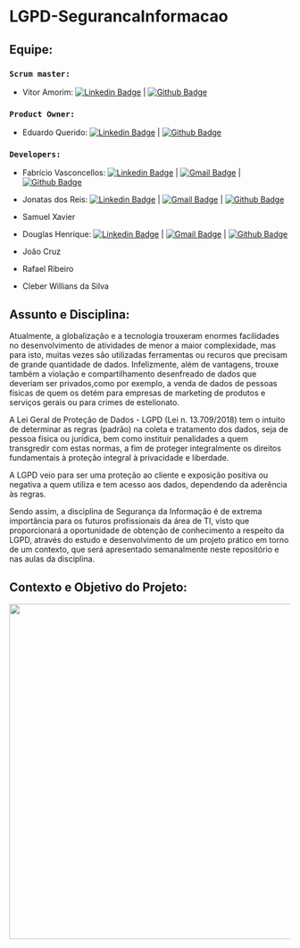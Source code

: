 # LGPD-SegurancaInformacao
## Equipe:
### `Scrum master:`
   - Vitor Amorim:  [![Linkedin Badge](https://img.shields.io/badge/-LinkedIn-blue?style=flat-square&logo=Linkedin&logoColor=white&link=https://www.linkedin.com/in/vitor-amorim-07474793/)](https://www.linkedin.com/in/vitor-amorim-07474793/) | [![Github Badge](https://img.shields.io/badge/-Github-000?style=flat-square&logo=Github&logoColor=white&link=https://github.com/MaguinhoD)](https://github.com/MaguinhoD)
   
### `Product Owner:`
  - Eduardo Querido: [![Linkedin Badge](https://img.shields.io/badge/-LinkedIn-blue?style=flat-square&logo=Linkedin&logoColor=white&link=https://www.linkedin.com/in/eduardo-querido-036540123/)](https://www.linkedin.com/in/eduardo-querido-036540123/) | [![Github Badge](https://img.shields.io/badge/-Github-000?style=flat-square&logo=Github&logoColor=white&link=https://github.com/eduardoquerido)](https://github.com/eduardoquerido) 
  
### `Developers:`
   - Fabrício Vasconcellos: [![Linkedin Badge](https://img.shields.io/badge/-LinkedIn-blue?style=flat-square&logo=Linkedin&logoColor=white&link=https://www.linkedin.com/in/fabsvas/)](https://www.linkedin.com/in/fabsvas/) |  [![Gmail Badge](https://img.shields.io/badge/-Gmail-c14438?style=flat-square&logo=Gmail&logoColor=white&link=mailto:fabricio.vasconc@gmail.com)](mailto:fabricio.vasconc@gmail.com) | [![Github Badge](https://img.shields.io/badge/-Github-000?style=flat-square&logo=Github&logoColor=white&link=https://github.com/fabsvas)](https://github.com/fabsvas)
 
   - Jonatas dos Reis: [![Linkedin Badge](https://img.shields.io/badge/-LinkedIn-blue?style=flat-square&logo=Linkedin&logoColor=white&link=https://www.linkedin.com/in/jonatas-reis-a15052148/)](https://www.linkedin.com/in/jonatas-reis-a15052148/) |  [![Gmail Badge](https://img.shields.io/badge/-Gmail-c14438?style=flat-square&logo=Gmail&logoColor=white&link=mailto:jonatasdrf@gmail.com)](mailto:jonatasdrf@gmail.com) | [![Github Badge](https://img.shields.io/badge/-Github-000?style=flat-square&logo=Github&logoColor=white&link=https://github.com/JonnReis)](https://github.com/JonnReis)
  
   - Samuel Xavier

   - Douglas Henrique: [![Linkedin Badge](https://img.shields.io/badge/-LinkedIn-blue?style=flat-square&logo=Linkedin&logoColor=white&link=https://www.linkedin.com/in/developer-dhbarboza/)](https://www.linkedin.com/in/developer-dhbarboza/) | [![Gmail Badge](https://img.shields.io/badge/-Gmail-c14438?style=flat-square&logo=Gmail&logoColor=white&link=mailto:dev.dhbarboza@gmail.com)](mailto:dev.dhbarboza@gmail.com) | [![Github Badge](https://img.shields.io/badge/-Github-000?style=flat-square&logo=Github&logoColor=white&link=https://github.com/DhBarboza)](https://github.com/DhBarboza)
   - João Cruz
   - Rafael Ribeiro
   - Cleber Willians da Silva

## Assunto e Disciplina:

Atualmente, a globalização e a tecnologia trouxeram enormes facilidades no desenvolvimento de atividades de menor a maior complexidade, mas para isto, muitas vezes são utilizadas ferramentas ou recuros que precisam de grande quantidade de dados. Infelizmente, além de vantagens, trouxe também a violação e compartilhamento desenfreado de dados que deveriam ser privados,como por exemplo, a venda de dados de pessoas físicas de quem os detém para empresas de marketing de produtos e serviços gerais ou para crimes de estelionato.

A Lei Geral de Proteção de Dados - LGPD (Lei n. 13.709/2018) tem o intuito de determinar as regras (padrão) na coleta e tratamento dos dados, seja de pessoa física ou jurídica, bem como instituir penalidades a quem transgredir com estas normas, a fim de proteger integralmente os direitos fundamentais à proteção integral à privacidade e liberdade.

A LGPD veio para ser uma proteção ao cliente e exposição positiva ou negativa a quem utiliza e tem acesso aos dados, dependendo da aderência às regras.

Sendo assim, a disciplina de Segurança da Informação é de extrema importância para os futuros profissionais da área de TI, visto que proporcionará a oportunidade de obtenção de conhecimento a respeito da LGPD, através do estudo e desenvolvimento de um projeto prático em torno de um contexto, que será apresentado semanalmente neste repositório e nas aulas da disciplina.

## Contexto e Objetivo do Projeto:

<p align="center">
   <img width="600" src="LGPD-SegurancaInformacao/img/LGPD - CONTEXTO.png">
   


